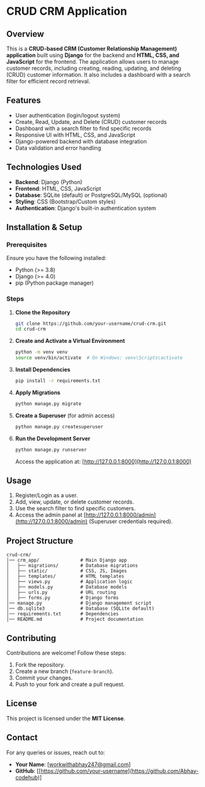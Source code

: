 # CRUD CRM Application

## Overview
This is a **CRUD-based CRM (Customer Relationship Management) application** built using **Django** for the backend and **HTML, CSS, and JavaScript** for the frontend. The application allows users to manage customer records, including creating, reading, updating, and deleting (CRUD) customer information. It also includes a dashboard with a search filter for efficient record retrieval.

## Features
- User authentication (login/logout system)
- Create, Read, Update, and Delete (CRUD) customer records
- Dashboard with a search filter to find specific records
- Responsive UI with HTML, CSS, and JavaScript
- Django-powered backend with database integration
- Data validation and error handling

## Technologies Used
- **Backend**: Django (Python)
- **Frontend**: HTML, CSS, JavaScript
- **Database**: SQLite (default) or PostgreSQL/MySQL (optional)
- **Styling**: CSS (Bootstrap/Custom styles)
- **Authentication**: Django's built-in authentication system

## Installation & Setup
### Prerequisites
Ensure you have the following installed:
- Python (>= 3.8)
- Django (>= 4.0)
- pip (Python package manager)

### Steps
1. **Clone the Repository**
   ```bash
   git clone https://github.com/your-username/crud-crm.git
   cd crud-crm
   ```
2. **Create and Activate a Virtual Environment**
   ```bash
   python -m venv venv
   source venv/bin/activate  # On Windows: venv\Scripts\activate
   ```
3. **Install Dependencies**
   ```bash
   pip install -r requirements.txt
   ```
4. **Apply Migrations**
   ```bash
   python manage.py migrate
   ```
5. **Create a Superuser** (for admin access)
   ```bash
   python manage.py createsuperuser
   ```
6. **Run the Development Server**
   ```bash
   python manage.py runserver
   ```
   Access the application at: [http://127.0.0.1:8000](http://127.0.0.1:8000)

## Usage
1. Register/Login as a user.
2. Add, view, update, or delete customer records.
3. Use the search filter to find specific customers.
4. Access the admin panel at [http://127.0.0.1:8000/admin](http://127.0.0.1:8000/admin) (Superuser credentials required).

## Project Structure
```
crud-crm/
│── crm_app/               # Main Django app
│   ├── migrations/        # Database migrations
│   ├── static/            # CSS, JS, Images
│   ├── templates/         # HTML templates
│   ├── views.py           # Application logic
│   ├── models.py          # Database models
│   ├── urls.py            # URL routing
│   ├── forms.py           # Django forms
│── manage.py              # Django management script
│── db.sqlite3             # Database (SQLite default)
│── requirements.txt       # Dependencies
│── README.md              # Project documentation
```

## Contributing
Contributions are welcome! Follow these steps:
1. Fork the repository.
2. Create a new branch (`feature-branch`).
3. Commit your changes.
4. Push to your fork and create a pull request.

## License
This project is licensed under the **MIT License**.

## Contact
For any queries or issues, reach out to:
- **Your Name**: [workwithabhay247@gmail.com]
- **GitHub**: [[https://github.com/your-username](https://github.com/Abhay-codehub)]

